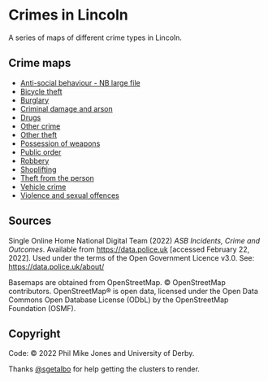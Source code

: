 # Crimes in Lincoln

A series of maps of different crime types in Lincoln.


## Crime maps

- [Anti-social behaviour - NB large file](Anti-social-behaviour.html)
- [Bicycle theft](Bicycle-theft.html)
- [Burglary](Burglary.html)
- [Criminal damage and arson](Criminal-damage-and-arson.html)
- [Drugs](Drugs.html)
- [Other crime](Other-crime.html)
- [Other theft](Other-theft.html)
- [Possession of weapons](Possession-of-weapons.html)
- [Public order](Public-order.html)
- [Robbery](Robbery.html)
- [Shoplifting](Shoplifting.html)
- [Theft from the person](Theft-from-the-person.html)
- [Vehicle crime](Vehicle-crime.html)
- [Violence and sexual offences](Violence-and-sexual-offences.html)


## Sources

Single Online Home National Digital Team (2022) *ASB Incidents, Crime and Outcomes*. Available from https://data.police.uk [accessed February 22, 2022].
Used under the terms of the Open Government Licence v3.0.
See: https://data.police.uk/about/

Basemaps are obtained from OpenStreetMap. &copy; OpenStreetMap contributors.
OpenStreetMap® is open data, licensed under the Open Data Commons Open Database License (ODbL) by the OpenStreetMap Foundation (OSMF).


## Copyright

Code: &copy; 2022 Phil Mike Jones and University of Derby.

Thanks [@sgetalbo](https://github.com/sgetalbo) for help getting the clusters to render.
